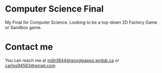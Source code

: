 # Computer Science Final
My Final for Computer Science.
Looking to be a top-down 2D Factory Game or Sandbox game.

# Contact me
You can reach me at milln1844@googleapps.wrdsb.ca or carlos94563@gmail.com

